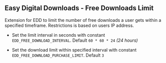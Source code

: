 Easy Digital Downloads - Free Downloads Limit
---------------------------------------------
Extension for EDD to limit the number of free downloads a user gets within a specified timeframe. Restrictions is based on users IP address.

- Set the limit interval in seconds with constant `EDD_FREE_DOWNLOAD_INTERVAL`. 
Default `60 * 60 * 24` *(24 hours)*

- Set the download limit within specified interval with constant `EDD_FREE_DOWNLOAD_PURCHASE_LIMIT`.
Default `3`



